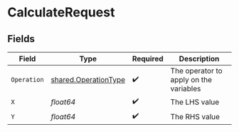 # CalculateRequest


## Fields

| Field                                                        | Type                                                         | Required                                                     | Description                                                  |
| ------------------------------------------------------------ | ------------------------------------------------------------ | ------------------------------------------------------------ | ------------------------------------------------------------ |
| `Operation`                                                  | [shared.OperationType](../../models/shared/operationtype.md) | :heavy_check_mark:                                           | The operator to apply on the variables                       |
| `X`                                                          | *float64*                                                    | :heavy_check_mark:                                           | The LHS value                                                |
| `Y`                                                          | *float64*                                                    | :heavy_check_mark:                                           | The RHS value                                                |